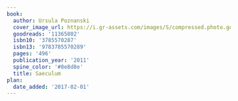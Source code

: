 ```yaml
---
book:
  author: Ursula Poznanski
  cover_image_url: https://i.gr-assets.com/images/S/compressed.photo.goodreads.com/books/1327246915l/11365802._SX98_.jpg
  goodreads: '11365802'
  isbn10: '3785570287'
  isbn13: '9783785570289'
  pages: '496'
  publication_year: '2011'
  spine_color: '#8e8d8e'
  title: Saeculum
plan:
  date_added: '2017-02-01'
---
```

